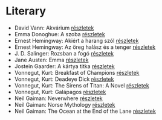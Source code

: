 # Literary

- David Vann: Akvárium [részletek](../_details/David%20Vann.md#id_946)
- Emma Donoghue: A szoba [részletek](../_details/Emma%20Donoghue.md#id_356)
- Ernest Hemingway: Akiért a harang szól [részletek](../_details/Ernest%20Hemingway.md#id_1196)
- Ernest Hemingway: Az öreg halász és a tenger [részletek](../_details/Ernest%20Hemingway.md#id_1025)
- J. D. Salinger: Rozsban a fogó [részletek](../_details/J.%20D.%20Salinger.md#id_1409)
- Jane Austen: Emma [részletek](../_details/Jane%20Austen.md#id_57)
- Jostein Gaarder: A kártya titka [részletek](../_details/Jostein%20Gaarder.md#id_1410)
- Vonnegut, Kurt: Breakfast of Champions [részletek](../_details/Vonnegut%2C%20Kurt.md#id_1614)
- Vonnegut, Kurt: Deadeye Dick [részletek](../_details/Vonnegut%2C%20Kurt.md#id_1616)
- Vonnegut, Kurt: The Sirens of Titan: A Novel [részletek](../_details/Vonnegut%2C%20Kurt.md#id_1621)
- Vonnegut, Kurt: Galápagos [részletek](../_details/Vonnegut%2C%20Kurt.md#id_1619)
- Neil Gaiman: Neverwhere [részletek](../_details/Neil%20Gaiman.md#id_1808)
- Neil Gaiman: Norse Mythology [részletek](../_details/Neil%20Gaiman.md#id_1807)
- Neil Gaiman: The Ocean at the End of the Lane [részletek](../_details/Neil%20Gaiman.md#id_1806)